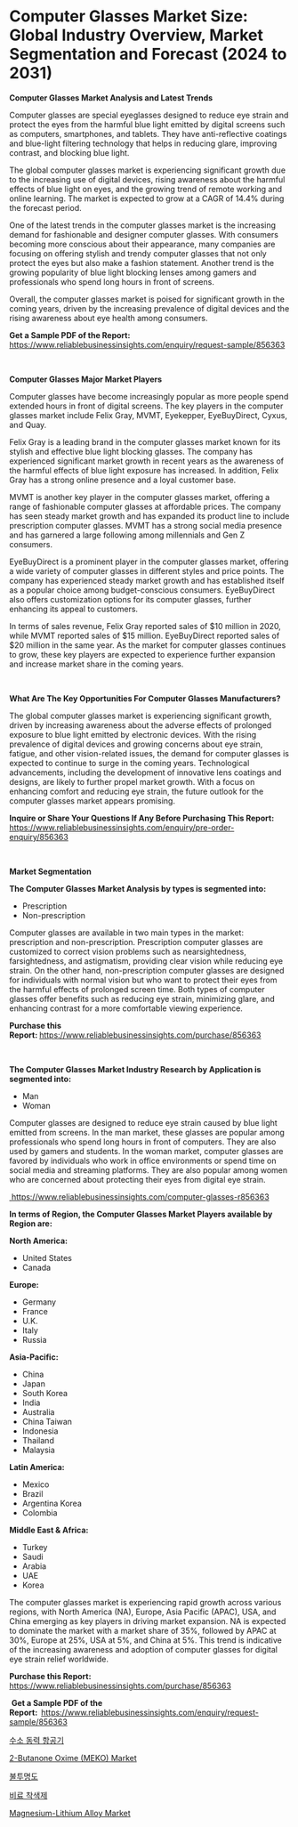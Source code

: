 <p><h1>Computer Glasses Market Size: Global Industry Overview, Market Segmentation and Forecast (2024 to 2031)</h1></p><p><strong>Computer Glasses Market Analysis and Latest Trends</strong></p>
<p><p>Computer glasses are special eyeglasses designed to reduce eye strain and protect the eyes from the harmful blue light emitted by digital screens such as computers, smartphones, and tablets. They have anti-reflective coatings and blue-light filtering technology that helps in reducing glare, improving contrast, and blocking blue light.</p><p>The global computer glasses market is experiencing significant growth due to the increasing use of digital devices, rising awareness about the harmful effects of blue light on eyes, and the growing trend of remote working and online learning. The market is expected to grow at a CAGR of 14.4% during the forecast period.</p><p>One of the latest trends in the computer glasses market is the increasing demand for fashionable and designer computer glasses. With consumers becoming more conscious about their appearance, many companies are focusing on offering stylish and trendy computer glasses that not only protect the eyes but also make a fashion statement. Another trend is the growing popularity of blue light blocking lenses among gamers and professionals who spend long hours in front of screens.</p><p>Overall, the computer glasses market is poised for significant growth in the coming years, driven by the increasing prevalence of digital devices and the rising awareness about eye health among consumers.</p></p>
<p><strong>Get a Sample PDF of the Report:&nbsp;</strong> <a href="https://www.reliablebusinessinsights.com/enquiry/request-sample/856363">https://www.reliablebusinessinsights.com/enquiry/request-sample/856363</a></p>
<p>&nbsp;</p>
<p><strong>Computer Glasses Major Market Players</strong></p>
<p><p>Computer glasses have become increasingly popular as more people spend extended hours in front of digital screens. The key players in the computer glasses market include Felix Gray, MVMT, Eyekepper, EyeBuyDirect, Cyxus, and Quay.</p><p>Felix Gray is a leading brand in the computer glasses market known for its stylish and effective blue light blocking glasses. The company has experienced significant market growth in recent years as the awareness of the harmful effects of blue light exposure has increased. In addition, Felix Gray has a strong online presence and a loyal customer base.</p><p>MVMT is another key player in the computer glasses market, offering a range of fashionable computer glasses at affordable prices. The company has seen steady market growth and has expanded its product line to include prescription computer glasses. MVMT has a strong social media presence and has garnered a large following among millennials and Gen Z consumers.</p><p>EyeBuyDirect is a prominent player in the computer glasses market, offering a wide variety of computer glasses in different styles and price points. The company has experienced steady market growth and has established itself as a popular choice among budget-conscious consumers. EyeBuyDirect also offers customization options for its computer glasses, further enhancing its appeal to customers.</p><p>In terms of sales revenue, Felix Gray reported sales of $10 million in 2020, while MVMT reported sales of $15 million. EyeBuyDirect reported sales of $20 million in the same year. As the market for computer glasses continues to grow, these key players are expected to experience further expansion and increase market share in the coming years.</p></p>
<p>&nbsp;</p>
<p><strong>What Are The Key Opportunities For Computer Glasses Manufacturers?</strong></p>
<p><p>The global computer glasses market is experiencing significant growth, driven by increasing awareness about the adverse effects of prolonged exposure to blue light emitted by electronic devices. With the rising prevalence of digital devices and growing concerns about eye strain, fatigue, and other vision-related issues, the demand for computer glasses is expected to continue to surge in the coming years. Technological advancements, including the development of innovative lens coatings and designs, are likely to further propel market growth. With a focus on enhancing comfort and reducing eye strain, the future outlook for the computer glasses market appears promising.</p></p>
<p><strong>Inquire or Share Your Questions If Any Before Purchasing This Report:</strong> <a href="https://www.reliablebusinessinsights.com/enquiry/pre-order-enquiry/856363">https://www.reliablebusinessinsights.com/enquiry/pre-order-enquiry/856363</a></p>
<p>&nbsp;</p>
<p><strong>Market Segmentation</strong></p>
<p><strong>The Computer Glasses Market Analysis by types is segmented into:</strong></p>
<p><ul><li>Prescription</li><li>Non-prescription</li></ul></p>
<p><p>Computer glasses are available in two main types in the market: prescription and non-prescription. Prescription computer glasses are customized to correct vision problems such as nearsightedness, farsightedness, and astigmatism, providing clear vision while reducing eye strain. On the other hand, non-prescription computer glasses are designed for individuals with normal vision but who want to protect their eyes from the harmful effects of prolonged screen time. Both types of computer glasses offer benefits such as reducing eye strain, minimizing glare, and enhancing contrast for a more comfortable viewing experience.</p></p>
<p><strong>Purchase this Report:&nbsp;</strong><a href="https://www.reliablebusinessinsights.com/purchase/856363">https://www.reliablebusinessinsights.com/purchase/856363</a></p>
<p>&nbsp;</p>
<p><strong>The Computer Glasses Market Industry Research by Application is segmented into:</strong></p>
<p><ul><li>Man</li><li>Woman</li></ul></p>
<p><p>Computer glasses are designed to reduce eye strain caused by blue light emitted from screens. In the man market, these glasses are popular among professionals who spend long hours in front of computers. They are also used by gamers and students. In the woman market, computer glasses are favored by individuals who work in office environments or spend time on social media and streaming platforms. They are also popular among women who are concerned about protecting their eyes from digital eye strain.</p></p>
<p><a href="https://www.reliablebusinessinsights.com/computer-glasses-r856363">&nbsp;https://www.reliablebusinessinsights.com/computer-glasses-r856363</a></p>
<p><strong>In terms of Region, the Computer Glasses Market Players available by Region are:</strong></p>
<p>
    <p> <strong> North America: </strong>
        <ul>
            <li>United States</li>
            <li>Canada</li>
        </ul>
        </p> 
    <p> <strong> Europe: </strong>
        <ul>
            <li>Germany</li>
            <li>France</li>
            <li>U.K.</li>
            <li>Italy</li>
            <li>Russia</li>
        </ul>
        </p> 
    <p> <strong> Asia-Pacific: </strong>
        <ul>
            <li>China</li>
            <li>Japan</li>
            <li>South Korea</li>
            <li>India</li>
            <li>Australia</li>
            <li>China Taiwan</li>
            <li>Indonesia</li>
            <li>Thailand</li>
            <li>Malaysia</li>
        </ul>
        </p> 
    <p> <strong> Latin America: </strong>
        <ul>
            <li>Mexico</li>
            <li>Brazil</li>
            <li>Argentina Korea</li>
            <li>Colombia</li>
        </ul>
        </p> 
    <p> <strong> Middle East & Africa: </strong>
        <ul>
            <li>Turkey</li>
            <li>Saudi</li>
            <li>Arabia</li>
            <li>UAE</li>
            <li>Korea</li>
        </ul>
    </p>
    </p>
<p><p>The computer glasses market is experiencing rapid growth across various regions, with North America (NA), Europe, Asia Pacific (APAC), USA, and China emerging as key players in driving market expansion. NA is expected to dominate the market with a market share of 35%, followed by APAC at 30%, Europe at 25%, USA at 5%, and China at 5%. This trend is indicative of the increasing awareness and adoption of computer glasses for digital eye strain relief worldwide.</p></p>
<p><strong>Purchase this Report: </strong><a href="https://www.reliablebusinessinsights.com/purchase/856363">https://www.reliablebusinessinsights.com/purchase/856363</a></p>
<p>&nbsp;<strong>Get a Sample PDF of the Report:&nbsp;&nbsp;</strong><a href="https://www.reliablebusinessinsights.com/enquiry/request-sample/856363">https://www.reliablebusinessinsights.com/enquiry/request-sample/856363</a></p>
<p><strong></strong></p>
<p><p><a href="https://github.com/CliftonFisher9067/Market-Research-Report-List-2/blob/main/9148010146833.md">수소 동력 항공기</a></p><p><a href="https://github.com/refatkhan11277/Market-Research-Report-List-1/blob/main/2-butanone-oxime-meko-market.md">2-Butanone Oxime (MEKO) Market</a></p><p><a href="https://github.com/fernandotryO5lson96765/Market-Research-Report-List-2/blob/main/8420693146834.md">불투명도</a></p><p><a href="https://medium.com/@luffiazaza/%EB%B9%84%EB%A3%8C-%EC%97%BC%EB%A3%8C-%EC%8B%9C%EC%9E%A5-%EA%B7%9C%EB%AA%A8%EB%8A%94-%EC%97%B0%ED%8F%89%EA%B7%A0-%EC%84%B1%EC%9E%A5%ED%95%98%EA%B3%A0-%EC%9E%88%EC%9C%BC%EB%A9%B0-%EB%B3%B8-%EB%B3%B4%EA%B3%A0%EC%84%9C%EB%8A%94-%EC%8B%9C%EC%9E%A5-%EC%84%B8%EB%B6%84%ED%99%94-%EC%84%B1%EC%9E%A5-%EB%B0%8F-2024%EB%85%84%EB%B6%80%ED%84%B0-2031%EB%85%84%EA%B9%8C%EC%A7%80%EC%9D%98-%EC%98%88%EC%B8%A1-%EB%B6%84%EC%84%9D%EC%9D%84-%EB%8B%A4%EB%A3%A8%EA%B3%A0-%EC%9E%88%EC%8A%B5%EB%8B%88%EB%8B%A4-2f95ca9c4b2e">비료 착색제</a></p><p><a href="https://github.com/crlaem461/Market-Research-Report-List-1/blob/main/magnesium-lithium-alloy-market.md">Magnesium-Lithium Alloy Market</a></p></p>